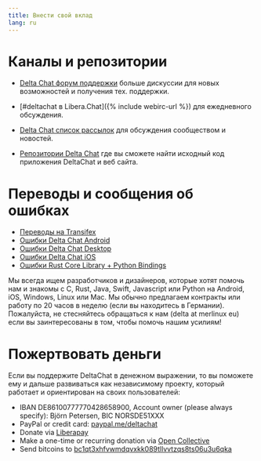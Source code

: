 ```yaml
---
title: Внести свой вклад
lang: ru
---
```


# Каналы и репозитории

- [Delta Chat форум поддержки](https://support.delta.chat) больше
  дискуссии для новых возможностей и получения тех. поддержки.

- [#deltachat в Libera.Chat]({% include webirc-url %}) для ежедневного обсуждения.

- [Delta Chat список
  рассылок](https://lists.codespeak.net/postorius/lists/delta.codespeak.net/) 
  для обсуждения сообществом и новостей.

- [Репозитории Delta Chat](https://github.com/deltachat/) где вы сможете 
  найти исходный код приложения DeltaChat и веб сайта.

# Переводы и сообщения об ошибках

- [Переводы на Transifex](https://www.transifex.com/delta-chat/public/)
- [Ошибки Delta Chat Android](https://github.com/deltachat/deltachat-android/issues)
- [Ошибки Delta Chat Desktop](https://github.com/deltachat/deltachat-desktop/issues)
- [Ошибки Delta Chat iOS](https://github.com/deltachat/deltachat-ios/issues)
- [Ошибки Rust Core Library + Python Bindings](https://github.com/deltachat/deltachat-core-rust/issues)

Мы всегда ищем разработчиков и дизайнеров, которые хотят помочь нам и знакомы с 
C, Rust, Java, Swift, Javascript или Python на Android, iOS, Windows, Linux или Mac.
Мы обычно предлагаем контракты или работу по 20 часов в неделю (если вы находитесь в Германии). 
Пожалуйста, не стесняйтесь обращаться к нам (delta at merlinux eu) если вы заинтересованы в том, чтобы помочь нашим усилиям!


# Пожертвовать деньги

Если вы поддержите DeltaChat в денежном выражении, то вы поможете ему и дальше развиваться как независимому проекту, который работает и ориентирован на своих пользователей:

- IBAN DE86100777770428658900, Account owner (please always specify): Björn Petersen, BIC NORSDE51XXX
- PayPal or credit card: [paypal.me/deltachat](https://paypal.me/deltachat/20)
- Donate via [Liberapay](https://liberapay.com/delta.chat/)
- Make a one-time or recurring donation via [Open Collective](https://opencollective.com/delta-chat/donate)
- Send bitcoins to [bc1qt3xhfvwmdqvxkk089tllvvtzqs8ts06u3u6qka](bitcoin:bc1qt3xhfvwmdqvxkk089tllvvtzqs8ts06u3u6qka)
